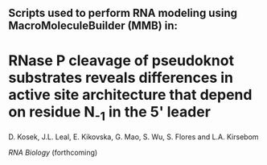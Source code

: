 ## Scripts used to perform RNA modeling using MacroMoleculeBuilder (MMB) in:

# RNase P cleavage of pseudoknot substrates reveals differences in active site architecture that depend on residue N<sub>-1</sub> in the 5' leader
D. Kosek, J.L. Leal, E. Kikovska, G. Mao, S. Wu, S. Flores and L.A. Kirsebom

*RNA Biology* (forthcoming)
